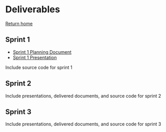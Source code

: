 # Deliverables

[Return home](https://cs495-bowfin.github.io/marketing/)

## Sprint 1

- [Sprint 1 Planning Document](https://github.com/cs495-bowfin/marketing/blob/main/sprint1/Sprint%201%20Planning%20Document.pdf)
- [Sprint 1 Presentation](https://github.com/cs495-bowfin/marketing/blob/main/sprint1/Sprint%201%20Presentation.pdf)

Include source code for sprint 1

## Sprint 2

Include presentations, delivered documents, and source code for sprint 2

## Sprint 3

Include presentations, delivered documents, and source code for sprint 3
